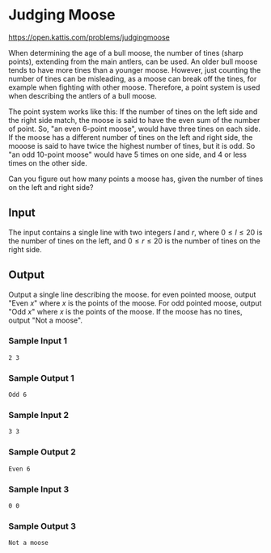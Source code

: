 # Judging Moose 

https://open.kattis.com/problems/judgingmoose

When determining the age of a bull moose, the number of tines (sharp points), extending from the main antlers, can be used. An older bull moose tends to have more tines than a younger moose. However, just counting the number of tines can be misleading, as a moose can break off the tines, for example when fighting with other moose. Therefore, a point system is used when describing the antlers of a bull moose. 

The point system works like this: If the number of tines on the left side and the right side match, the moose is said to have the even sum of the number of point. So, "an even 6-point moose", would have three tines on each side. If the moose has a different number of tines on the left and right side, the mooose is said to have twice the highest number of tines, but it is odd. So "an odd 10-point moose" would have 5 times on one side, and 4 or less times on the other side. 

Can you figure out how many points a moose has, given the number of tines on the left and right side?

## Input

The input contains a single line with two integers $l$ and $r$, where $0 \leq l \leq 20$ is the number of tines on the left, and $0 \leq r \leq 20$ is the number of tines on the right side. 

## Output 

Output a single line describing the moose. for even pointed moose, output "Even $x$" where $x$ is the points of the moose. For odd pointed moose, output "Odd $x$" where $x$ is the points of the moose. If the moose has no
tines, output "Not a moose".


### Sample Input 1

``` text
2 3
```

### Sample Output 1

``` text
Odd 6
```

### Sample Input 2

``` text
3 3
```

### Sample Output 2 

``` text
Even 6
```

### Sample Input 3

``` text
0 0
```

### Sample Output 3

``` text
Not a moose
```

